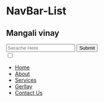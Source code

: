 # NavBar-List
<!DOCTYPE html>
<html lang="en">

<head>
    <meta charset="UTF-8">
    <meta http-equiv="X-UA-Compatible" content="IE=edge">
    <meta name="viewport" content="width=device-width, initial-scale=1.0">
    <title>Document</title>
    <link rel="stylesheet" href="style.css">
    <link rel="stylesheet" href="https://cdnjs.cloudflare.com/ajax/libs/font-awesome/4.7.0/css/font-awesome.min.css">
</head>

<body>
    <nav class="navbar">
        <div class="left">
            <h1>Mangali vinay</h1>
        </div>
        <div class="serach">
            <input class="inputsearch" type="text" placeholder="Serache Here" width="300px">
            <button class="Submit">Submit</button>
        </div>
        <div class="right">
            <div class="right">
                <input type="checkbox" id="check">
                <label for="check" class="checkBtn">
                    <i class="fa fa-bars"></i>
                </label>
            <ul class="list">
                <li><a href="#">Home</a></li>
                <li><a href="#">About</a></li>
                <li><a href="#">Services</a></li>
                <li><a href="#">Gerllay</a></li>
                <li><a href="#">Contact Us</a></li>
            </ul>
        </div>
    </nav>
</body>

</html>
